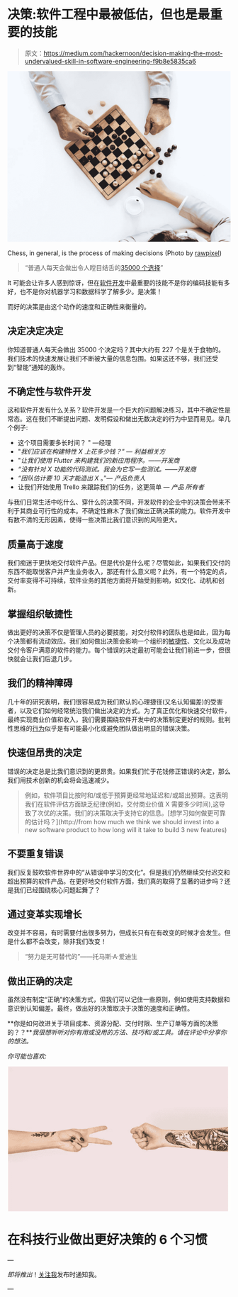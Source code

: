 # 决策:软件工程中最被低估，但也是最重要的技能

> 原文：<https://medium.com/hackernoon/decision-making-the-most-undervalued-skill-in-software-engineering-f9b8e5835ca6>

![](img/46cbd904247fae6f0e62c39cf63fb08f.png)

Chess, in general, is the process of making decisions (Photo by [rawpixel](https://unsplash.com/photos/0KUGqYPYq-o?utm_source=unsplash&utm_medium=referral&utm_content=creditCopyText))

> “普通人每天会做出令人瞠目结舌的[35000 个选择](https://go.roberts.edu/leadingedge/the-great-choices-of-strategic-leaders)”

It 可能会让许多人感到惊讶，但在[软件开发](https://hackernoon.com/tagged/software-development)中最重要的技能不是你的编码技能有多好，也不是你对机器学习和数据科学了解多少。是决策！

而好的决策是由这个动作的速度和正确性来衡量的。

## 决定决定决定

你知道普通人每天会做出 35000 个决定吗？其中大约有 227 个是关于食物的。我们技术的快速发展让我们不断被大量的信息包围。如果这还不够，我们还受到“智能”通知的轰炸。

## 不确定性与软件开发

这和软件开发有什么关系？软件开发是一个巨大的问题解决练习，其中不确定性是常态。这在我们不断提出问题、发明假设和做出无数决定的行为中显而易见。举几个例子:

*   这个项目需要多长时间？ " —经理
*   "*我们应该在构建特性 X 上花多少钱？"* — *利益相关方*
*   "*让我们使用 Flutter 来构建我们的新应用程序。*——*开发商*
*   *“没有针对 X 功能的代码测试。我会为它写一些测试。*——*开发商*
*   *“团队估计要 10 天才能造出 X* 。”— *产品负责人*
*   让我们开始使用 Trello 来跟踪我们的任务，这更简单 — *产品* *所有者*

与我们日常生活中吃什么、穿什么的决策不同，开发软件的企业中的决策会带来不利于其商业可行性的成本。不确定性麻木了我们做出正确决策的能力。软件开发中有数不清的无形因素，使得一些决策比我们意识到的风险更大。

## 质量高于速度

我们痴迷于更快地交付软件产品。但是代价是什么呢？尽管如此，如果我们交付的东西不能取悦客户并产生业务收入，那还有什么意义呢？此外，有一个特定的点，交付率变得不可持续，软件业务的其他方面将开始受到影响，如文化、动机和创新。

## 掌握组织敏捷性

做出更好的决策不仅是管理人员的必要技能，对交付软件的团队也是如此，因为每个决策都有流动效应。我们如何做出决策会影响一个组织的[敏捷性](https://hackernoon.com/tagged/agility)、文化以及成功交付令客户满意的软件的能力。每个错误的决定最初可能会让我们前进一步，但很快就会让我们后退几步。

## 我们的精神障碍

几十年的研究表明，我们很容易成为我们默认的心理捷径(又名认知偏差)的受害者，以及它们如何经常统治我们做出决定的方式。为了真正优化和快速交付软件，最终实现商业价值和收入，我们需要围绕软件开发中的决策制定更好的规则。批判性思维的[行为](/critically-deciding/why-we-needed-critical-thinking-yesterday-6321af72bea9)似乎是有可能最小化或避免团队做出明显的错误决策。

## 快速但昂贵的决定

错误的决定总是比我们意识到的更昂贵。如果我们忙于花钱修正错误的决定，那么我们用技术创新的机会将会迅速减少。

> 例如，软件项目比按时和/或低于预算更经常地延迟和/或超出预算。这表明我们在软件评估方面缺乏纪律(例如，交付商业价值 X 需要多少时间),这导致了次优的决策。我们的决策取决于支持它的信息。[想学习如何做更可靠的估计吗？](http://from how much we think we should invest into a new software product to how long will it take to build 3 new features)

## 不要重复错误

我们反复鼓吹软件世界中的“从错误中学习的文化”。但是我们仍然继续交付迟交和超出预算的软件产品。在更好地交付软件方面，我们真的取得了显著的进步吗？还是我们已经围绕核心问题起舞了？

## 通过变革实现增长

改变并不容易，有时需要付出很多努力，但成长只有在有改变的时候才会发生。但是什么都不会改变，除非我们改变！

> “努力是无可替代的”——托马斯·A·爱迪生

## 做出正确的决定

虽然没有制定“正确”的决策方式，但我们可以记住一些原则，例如使用支持数据和意识到认知偏差。最终，做出好的决策取决于决策的速度和正确性。

**你是如何改进关于项目成本、资源分配、交付时限、生产订单等方面的决策的？？***我很想听听对你有用或没用的方法、技巧和/或工具。请在评论中分享你的想法。*

*你可能也喜欢:*

![](img/c6eb1970625d289ca604150cb960c149.png)

# 在科技行业做出更好决策的 6 个习惯

—

*即将推出*！[关注我](/@amandakwoo)发布时通知我。

—